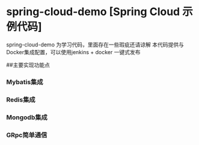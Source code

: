 # spring-cloud-demo [Spring Cloud 示例代码]
spring-cloud-demo 为学习代码，里面存在一些瑕疵还请谅解
本代码提供与Docker集成配置，可以使用jenkins + docker 一键式发布



##主要实现功能点

### Mybatis集成
### Redis集成
### Mongodb集成
### GRpc简单通信
